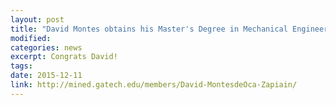 ```yaml
---
layout: post
title: "David Montes obtains his Master's Degree in Mechanical Engineering"
modified: 
categories: news
excerpt: Congrats David!
tags: 
date: 2015-12-11
link: http://mined.gatech.edu/members/David-MontesdeOca-Zapiain/
---
```

